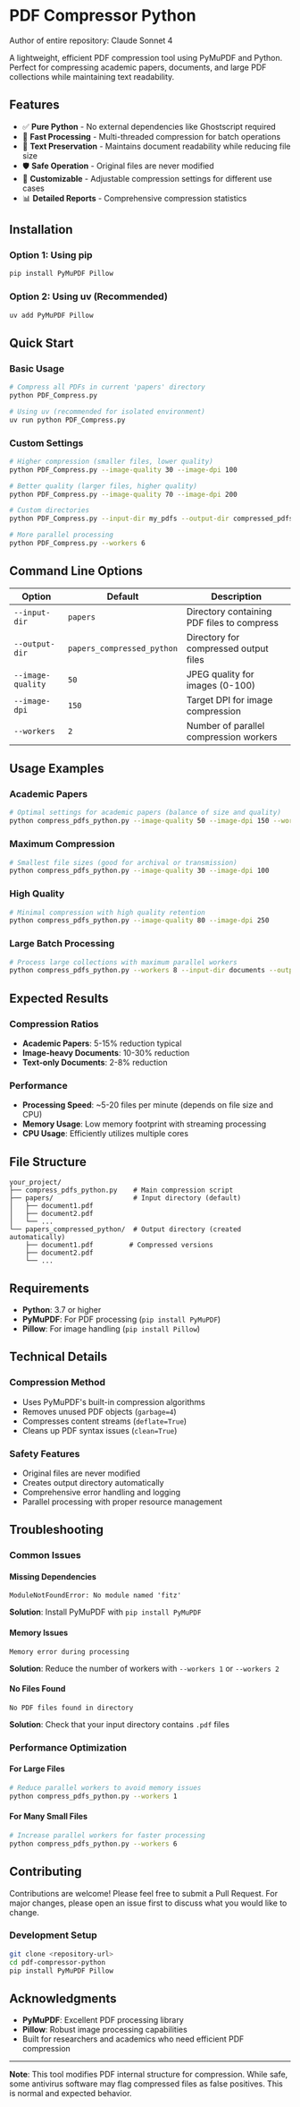 # PDF Compressor Python

Author of entire repository: Claude Sonnet 4

A lightweight, efficient PDF compression tool using PyMuPDF and Python. Perfect for compressing academic papers, documents, and large PDF collections while maintaining text readability.

## Features

- ✅ **Pure Python** - No external dependencies like Ghostscript required
- 🚀 **Fast Processing** - Multi-threaded compression for batch operations
- 📄 **Text Preservation** - Maintains document readability while reducing file size
- 🛡️ **Safe Operation** - Original files are never modified
- 🔧 **Customizable** - Adjustable compression settings for different use cases
- 📊 **Detailed Reports** - Comprehensive compression statistics

## Installation

### Option 1: Using pip
```bash
pip install PyMuPDF Pillow
```

### Option 2: Using uv (Recommended)
```bash
uv add PyMuPDF Pillow
```

## Quick Start

### Basic Usage
```bash
# Compress all PDFs in current 'papers' directory
python PDF_Compress.py

# Using uv (recommended for isolated environment)
uv run python PDF_Compress.py
```

### Custom Settings
```bash
# Higher compression (smaller files, lower quality)
python PDF_Compress.py --image-quality 30 --image-dpi 100

# Better quality (larger files, higher quality)
python PDF_Compress.py --image-quality 70 --image-dpi 200

# Custom directories
python PDF_Compress.py --input-dir my_pdfs --output-dir compressed_pdfs

# More parallel processing
python PDF_Compress.py --workers 6
```

## Command Line Options

| Option | Default | Description |
|--------|---------|-------------|
| `--input-dir` | `papers` | Directory containing PDF files to compress |
| `--output-dir` | `papers_compressed_python` | Directory for compressed output files |
| `--image-quality` | `50` | JPEG quality for images (0-100) |
| `--image-dpi` | `150` | Target DPI for image compression |
| `--workers` | `2` | Number of parallel compression workers |

## Usage Examples

### Academic Papers
```bash
# Optimal settings for academic papers (balance of size and quality)
python compress_pdfs_python.py --image-quality 50 --image-dpi 150 --workers 4
```

### Maximum Compression
```bash
# Smallest file sizes (good for archival or transmission)
python compress_pdfs_python.py --image-quality 30 --image-dpi 100
```

### High Quality
```bash
# Minimal compression with high quality retention
python compress_pdfs_python.py --image-quality 80 --image-dpi 250
```

### Large Batch Processing
```bash
# Process large collections with maximum parallel workers
python compress_pdfs_python.py --workers 8 --input-dir documents --output-dir compressed
```

## Expected Results

### Compression Ratios
- **Academic Papers**: 5-15% reduction typical
- **Image-heavy Documents**: 10-30% reduction
- **Text-only Documents**: 2-8% reduction

### Performance
- **Processing Speed**: ~5-20 files per minute (depends on file size and CPU)
- **Memory Usage**: Low memory footprint with streaming processing
- **CPU Usage**: Efficiently utilizes multiple cores

## File Structure

```
your_project/
├── compress_pdfs_python.py    # Main compression script
├── papers/                    # Input directory (default)
│   ├── document1.pdf
│   ├── document2.pdf
│   └── ...
└── papers_compressed_python/  # Output directory (created automatically)
    ├── document1.pdf         # Compressed versions
    ├── document2.pdf
    └── ...
```

## Requirements

- **Python**: 3.7 or higher
- **PyMuPDF**: For PDF processing (`pip install PyMuPDF`)
- **Pillow**: For image handling (`pip install Pillow`)

## Technical Details

### Compression Method
- Uses PyMuPDF's built-in compression algorithms
- Removes unused PDF objects (`garbage=4`)
- Compresses content streams (`deflate=True`)
- Cleans up PDF syntax issues (`clean=True`)

### Safety Features
- Original files are never modified
- Creates output directory automatically
- Comprehensive error handling and logging
- Parallel processing with proper resource management

## Troubleshooting

### Common Issues

#### Missing Dependencies
```
ModuleNotFoundError: No module named 'fitz'
```
**Solution**: Install PyMuPDF with `pip install PyMuPDF`

#### Memory Issues
```
Memory error during processing
```
**Solution**: Reduce the number of workers with `--workers 1` or `--workers 2`

#### No Files Found
```
No PDF files found in directory
```
**Solution**: Check that your input directory contains `.pdf` files

### Performance Optimization

#### For Large Files
```bash
# Reduce parallel workers to avoid memory issues
python compress_pdfs_python.py --workers 1
```

#### For Many Small Files
```bash
# Increase parallel workers for faster processing
python compress_pdfs_python.py --workers 6
```

## Contributing

Contributions are welcome! Please feel free to submit a Pull Request. For major changes, please open an issue first to discuss what you would like to change.

### Development Setup
```bash
git clone <repository-url>
cd pdf-compressor-python
pip install PyMuPDF Pillow
```

## Acknowledgments

- **PyMuPDF**: Excellent PDF processing library
- **Pillow**: Robust image processing capabilities
- Built for researchers and academics who need efficient PDF compression


---

**Note**: This tool modifies PDF internal structure for compression. While safe, some antivirus software may flag compressed files as false positives. This is normal and expected behavior.
